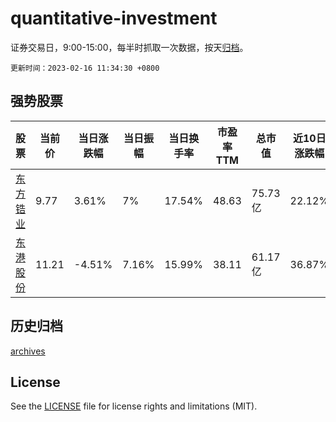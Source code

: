 # quantitative-investment

证券交易日，9:00-15:00，每半时抓取一次数据，按天[归档](archives)。

`更新时间：2023-02-16 11:34:30 +0800`

## 强势股票

|股票|当前价|当日涨跌幅|当日振幅|当日换手率|市盈率TTM|总市值|近10日涨跌幅|
|----|----|----|----|----|----|----|----|
|[东方锆业](https://xueqiu.com/S/SZ002167)|9.77|3.61%|7%|17.54%|48.63|75.73亿|22.12%|
|[东港股份](https://xueqiu.com/S/SZ002117)|11.21|-4.51%|7.16%|15.99%|38.11|61.17亿|36.87%|

## 历史归档

[archives](archives)

## License

See the [LICENSE](LICENSE) file for license rights and limitations (MIT).